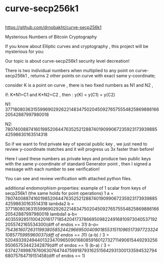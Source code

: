 # curve-secp256k1
<br><a>https://github.com/drnobakht/curve-secp256k1</a></br>

Mysterious Numbers of Bitcoin Cryptography

If you know about Elliptic curves and cryptography , this project will be mysterious for you:

Our topic is about curve-secp256k1 security level decreation!

There is two individual numbers when multiplied to any point on curve-secp256k1 , returns 2 other points on curve with exact same y-coordinate;

consider K is a point on curve , there is two fixed numbers as N1 and N2 ,

if: K\*N1=C1 and K*N2=C2 , then : y(K) = y(C1) = y(C2)

N1:  37718080363155996902926221483475020450927657555482586988616620542887997980018

N2:  78074008874160198520644763525212887401909906723592317393988542598630163514318


So if we want to find private key of special public key , we just need to review y-coordinate matches and it will progress us 3x faster than before! 


Here I used these numbers as private keys and produce two public keys with the same y-coordinate of standard Generator point , then I signed a message with each number to see verification!


You can see and review verification with attached python files.

additional endomorphism properties:
example of 1 scalar from keys of secp256k1 (the same holds for point operations)
1
a =  78074008874160198520644763525212887401909906723592317393988542598630163514318 lambda2
b =  37718080363155996902926221483475020450927657555482586988616620542887997980018 lambda1
a-b= 40355928511004201617718542041737866950982249168109730405371922055742165534300(diff of endos == 3*1)
b-a= 75436160726311993805852442966950040901855315110965173977233241085775995960037(diff of endos == 3*1)
(a-b) / 3 = 52049339249440132347096509016808591601273271149061544929325695065753442342879(diff of endos == 1)
(b-a) / 3 = 63742749987876063076474475991879316251564293130013359453279468075764719151458(diff of endos == 1)
